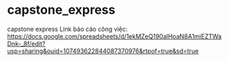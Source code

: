 # capstone_express

capstone express
Link báo cáo công việc:
https://docs.google.com/spreadsheets/d/1ekMZeQ190alHoaN8A1miEZTWaDnk-_8f/edit?usp=sharing&ouid=107493622844087370976&rtpof=true&sd=true
